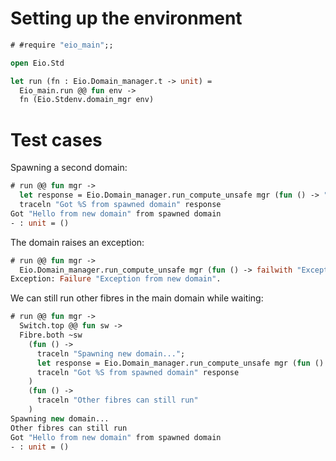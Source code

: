 # Setting up the environment

```ocaml
# #require "eio_main";;
```

```ocaml
open Eio.Std

let run (fn : Eio.Domain_manager.t -> unit) =
  Eio_main.run @@ fun env ->
  fn (Eio.Stdenv.domain_mgr env)
```

# Test cases

Spawning a second domain:

```ocaml
# run @@ fun mgr ->
  let response = Eio.Domain_manager.run_compute_unsafe mgr (fun () -> "Hello from new domain") in
  traceln "Got %S from spawned domain" response
Got "Hello from new domain" from spawned domain
- : unit = ()
```

The domain raises an exception:

```ocaml
# run @@ fun mgr ->
  Eio.Domain_manager.run_compute_unsafe mgr (fun () -> failwith "Exception from new domain")
Exception: Failure "Exception from new domain".
```

We can still run other fibres in the main domain while waiting:

```ocaml
# run @@ fun mgr ->
  Switch.top @@ fun sw ->
  Fibre.both ~sw
    (fun () ->
      traceln "Spawning new domain...";
      let response = Eio.Domain_manager.run_compute_unsafe mgr (fun () -> "Hello from new domain") in
      traceln "Got %S from spawned domain" response
    )
    (fun () ->
      traceln "Other fibres can still run"
    )
Spawning new domain...
Other fibres can still run
Got "Hello from new domain" from spawned domain
- : unit = ()
```
